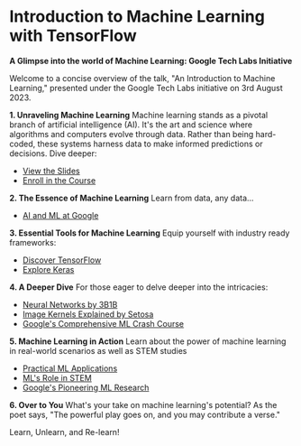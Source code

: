 # Introduction to Machine Learning with TensorFlow

**A Glimpse into the world of Machine Learning: Google Tech Labs Initiative**

Welcome to a concise overview of the talk, "An Introduction to Machine Learning," presented under the Google Tech Labs initiative on 3rd August 2023.

**1. Unraveling Machine Learning**
Machine learning stands as a pivotal branch of artificial intelligence (AI). It's the art and science where algorithms and computers evolve through data. Rather than being hard-coded, these systems harness data to make informed predictions or decisions. Dive deeper:
- [View the Slides](https://docs.google.com/presentation/d/e/2PACX-1vQ--srZPvvTDw-DQ_1CCNPY2giZIVtsvSbX2u8CCsj19tCFljGms-TPWNyIiCFJtjPO3N-Syt6vOior/pub?start=true&loop=true&delayms=5000)
- [Enroll in the Course](https://www.coursera.org/learn/introduction-tensorflow)

**2. The Essence of Machine Learning**
Learn from data, any data...
- [AI and ML at Google](https://ai.google/)

**3. Essential Tools for Machine Learning**
Equip yourself with industry ready frameworks:
- [Discover TensorFlow](https://www.tensorflow.org/tutorials)
- [Explore Keras](https://keras.io/examples/)

**4. A Deeper Dive**
For those eager to delve deeper into the intricacies:
- [Neural Networks by 3B1B](https://www.3blue1brown.com/topics/neural-networks)
- [Image Kernels Explained by Setosa](https://setosa.io/ev/image-kernels/)
- [Google's Comprehensive ML Crash Course](https://developers.google.com/machine-learning/crash-course)

**5. Machine Learning in Action**
Learn about the power of machine learning in real-world scenarios as well as STEM studies
- [Practical ML Applications](https://pyimagesearch.com/2019/01/14/machine-learning-in-python/)
- [ML's Role in STEM](https://stemeducationjournal.springeropen.com/articles/10.1186/s40594-022-00377-5)
- [Google's Pioneering ML Research](https://research.google/research-areas/machine-intelligence/)

**6. Over to You**
What's your take on machine learning's potential? As the poet says, "The powerful play goes on, and you may contribute a verse."

Learn, Unlearn, and Re-learn!


